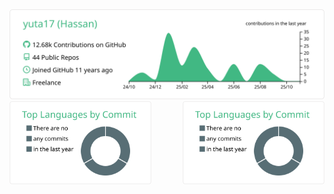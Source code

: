 <img src="https://raw.githubusercontent.com/yuta17/yuta17/master/profile-summary-card-output/vue/0-profile-details.svg">
<img src="https://raw.githubusercontent.com/yuta17/yuta17/master/profile-summary-card-output/vue/2-most-commit-language.svg" align="left" width="45%"><img src="https://raw.githubusercontent.com/yuta17/yuta17/master/profile-summary-card-output/vue/2-most-commit-language.svg" align="right" width="45%">
